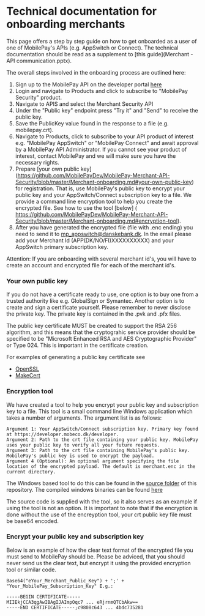 ﻿# Technical documentation for onboarding merchants
This page offers a step by step guide on how to get onboarded as a user of one of MobilePay's APIs (e.g. AppSwitch or Connect). The technical documentation should be read as a supplement to [this guide](Merchant - API communication.pptx).

The overall steps involved in the onboarding process are outlined here:

1.	Sign up to the MobilePay API on the developer portal [here](https://developer.mobeco.dk)
2.	Login and navigate to Products and click to subscribe to "MobilePay Security" product.
3.	Navigate to APIS and select the Merchant Security API
4.	Under the "Public key" endpoint press "Try it" and "Send" to receive the public key.
5.	Save the PublicKey value found in the response to a file (e.g. mobilepay.crt).
6.	Navigate to Products, click to subscribe to your API product of interest e.g. "MobilePay AppSwitch" or "MobilePay Connect" and await approval by a MobilePay API Administrator. If you cannot see your product of interest, contact MobilePay and we will make sure you have the necessary rights.
7.	Prepare [your own public key] (https://github.com/MobilePayDev/MobilePay-Merchant-API-Security/blob/master/Merchant-onboarding.md#your-own-public-key) for registration. That is, use MobilePay's public key to encrypt your public key and your AppSwitch/Connect subscription key to a file. We provide a command line encryption tool to help you create the encrypted file. See how to use the tool [below] ( https://github.com/MobilePayDev/MobilePay-Merchant-API-Security/blob/master/Merchant-onboarding.md#encryption-tool).
8. After you have generated the encrypted file (file with .enc ending) you need to send it to mp_appswitch@danskebank.dk. In the email please add your Merchant Id (APP(DK/NO/FI)XXXXXXXXXX) and your AppSwitch primary subscription key.

Attention: If you are onboarding with several merchant id's, you will have to create an account and encrypted file for each of the merchant id's.

### Your own public key
If you do not have a certificate ready to use, one option is to buy one from a trusted authority like e.g. GlobalSign or Symantec. Another option is to create and sign a certificate yourself. Please remember to never disclose the private key. The private key is contained in the .pvk and .pfx files.

The public key certificate MUST be created to support the RSA 256 algorithm, and this means that the cryptograhic service provider should be specified to be "Microsoft Enhanced RSA and AES Cryptographic Provider" or Type 024. This is important in the certificate creation.

For examples of generating a public key certificate see
- [OpenSSL](https://github.com/MobilePayDev/MobilePay-Merchant-API-Security/blob/master/CreateCertificateExamples/OpenSSL.txt)
- [MakeCert](https://github.com/MobilePayDev/MobilePay-Merchant-API-Security/blob/master/CreateCertificateExamples/makeCert.cmd)

### Encryption tool
We have created a tool to help you encrypt your public key and subscription key to a file. This tool is a small command line Windows application which takes a number of arguments. The argument list is as follows:</br>

	Argument 1: Your AppSwitch/Connect subscription key. Primary key found at https://developer.mobeco.dk/developer.
	Argument 2: Path to the crt file containing your public key. MobilePay uses your public key to verify all your future requests.
	Argument 3: Path to the crt file containing MobilePay's public key. MobilePay's public key is used to encrypt the payload.
	Argument 4 (Optional): An optional argument specifying the file location of the encrypted payload. The default is merchant.enc in the current directory.

The Windows based tool to do this can be found in the [source folder](https://github.com/MobilePayDev/MobilePay-Merchant-API-Security/tree/master/Encrypter/Source) of this repository.
The compiled windows binaries can be found [here](https://github.com/MobilePayDev/MobilePay-Merchant-API-Security/tree/master/Encrypter/Bin)

The source code is supplied with the tool, so it also serves as an example if using the tool is not an option. It is important to note that if the encryption is done without the use of the encreyption tool, your crt public key file must be base64 encoded.

### Encrypt your public key and subscription key

Below is an example of how the clear text format of the encrypted file you must send to MobilePay should be. Please be adviced, that you should never send us the clear text, but encrypt it using the provided encryption tool or similar code.

	Base64("eYour_Merchant_Public_Key") + ';' + "Your_MobilePay_Subscription_Key" E.g.:
	
	-----BEGIN CERTIFICATE-----
	MIIEkjCCA3qgAwIBAgIJAImpOqc7 ... eRjrnmQTCbAkw==
	-----END CERTIFICATE-----;c9808c643 ... 4bdc735281
